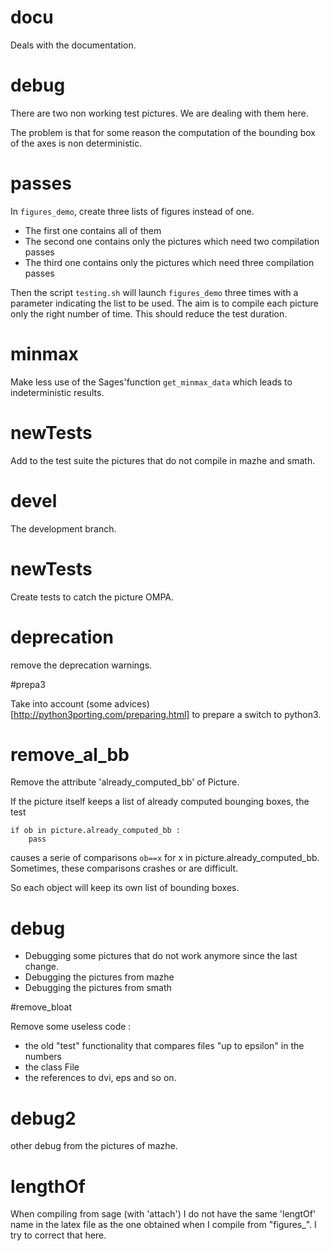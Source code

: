 # docu

Deals with the documentation.

# debug

There are two non working test pictures. We are dealing with them here.

The problem is that for some reason the computation of the bounding box of the axes
is non deterministic.

# passes

In `figures_demo`, create three lists of figures instead of one.

- The first one contains all of them
- The second one contains only the pictures which need two compilation passes
- The third one contains only the pictures which need three compilation passes

Then the script `testing.sh` will launch `figures_demo` three times with 
a parameter indicating the list to be used.
The aim is to compile each picture only the right number of time. This should reduce the 
test duration.

# minmax

Make less use of the Sages'function `get_minmax_data` which leads to indeterministic results.

# newTests

Add to the test suite the pictures that do not compile in mazhe and smath.

# devel

The development branch.

# newTests

Create tests to catch the picture OMPA.

# deprecation

remove the deprecation warnings.

#prepa3

Take into account (some advices)[http://python3porting.com/preparing.html] to prepare a switch to python3.

# remove_al_bb

Remove the attribute 'already_computed_bb' of Picture.

If the picture itself keeps a list of already computed bounging boxes, the test
```
if ob in picture.already_computed_bb :
    pass
```
causes a serie of comparisons `ob==x` for x in picture.already_computed_bb. Sometimes, these comparisons crashes or are difficult.

So each object will keep its own list of bounding boxes.

# debug

- Debugging some pictures that do not work anymore since the last change.
- Debugging the pictures from mazhe
- Debugging the pictures from smath

#remove_bloat

Remove some useless code : 
- the old "test" functionality that compares files "up to epsilon" in the numbers
- the class File
- the references to dvi, eps and so on.

# debug2

other debug from the pictures of mazhe.

# lengthOf

When compiling from sage (with 'attach') I do not have the same 'lengtOf' name in the latex file as the one obtained when I compile from "figures_<foo>".
I try to correct that here.

